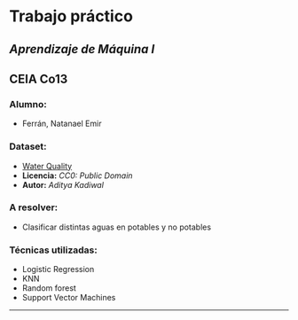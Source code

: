 # Trabajo práctico 
## _Aprendizaje de Máquina I_
## CEIA Co13

### Alumno:
- Ferrán, Natanael Emir

### Dataset:
- [Water Quality](https://www.kaggle.com/datasets/adityakadiwal/water-potability/)
- **Licencia:** *CC0: Public Domain*
- **Autor:** *Aditya Kadiwal*

### A resolver:
- Clasificar distintas aguas en potables y no potables

### Técnicas utilizadas:
- Logistic Regression
- KNN
- Random forest
- Support Vector Machines

***
